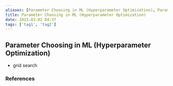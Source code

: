 ```yaml
---
aliases: [Parameter Choosing in ML (Hyperparameter Optimization), Parameter Choosing in ML, Parameter Choosing]
title: Parameter Choosing in ML (Hyperparameter Optimization)
date: 2023-03-02 04:37
tags: ['tag1', 'tag2']
---
```


## Parameter Choosing in ML (Hyperparameter Optimization)

- grid search

### References

